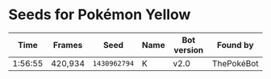 # Seeds for Pokémon Yellow

| Time    | Frames  | Seed         | Name | Bot version | Found by                                     |
|---------|---------|--------------|------|-------------|----------------------------------------------|
| 1:56:55 | 420,934 | `1430962794` | K    | v2.0      | ThePokéBot                                   |
